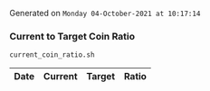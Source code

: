 Generated on `Monday 04-October-2021 at 10:17:14`

### Current to Target Coin Ratio
`current_coin_ratio.sh`

Date|Current|Target|Ratio
---|---|---|---
